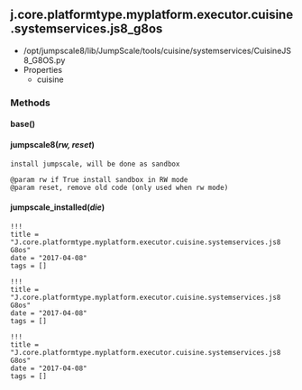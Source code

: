 <!-- toc -->
## j.core.platformtype.myplatform.executor.cuisine.systemservices.js8_g8os

- /opt/jumpscale8/lib/JumpScale/tools/cuisine/systemservices/CuisineJS8_G8OS.py
- Properties
    - cuisine

### Methods

#### base() 

#### jumpscale8(*rw, reset*) 

```
install jumpscale, will be done as sandbox

@param rw if True install sandbox in RW mode
@param reset, remove old code (only used when rw mode)

```

#### jumpscale_installed(*die*) 


```
!!!
title = "J.core.platformtype.myplatform.executor.cuisine.systemservices.js8 G8os"
date = "2017-04-08"
tags = []
```

```
!!!
title = "J.core.platformtype.myplatform.executor.cuisine.systemservices.js8 G8os"
date = "2017-04-08"
tags = []
```

```
!!!
title = "J.core.platformtype.myplatform.executor.cuisine.systemservices.js8 G8os"
date = "2017-04-08"
tags = []
```
